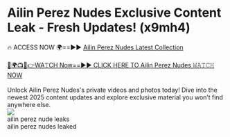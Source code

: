 # Ailin Perez Nudes Exclusive Content Leak - Fresh Updates! (x9mh4)

🔥 ACCESS NOW 🌍==►► <a href="https://tinyurl.com/2mz8nhtm" rel="nofollow">Ailin Perez Nudes Latest Collection</a>
<br><br>
[🔴🌍📺📱👉WA𝚃CH Now==►► CLICK HERE TO Ailin Perez Nudes 𝚆𝙰𝚃𝙲𝙷 NOW](https://tinyurl.com/2mz8nhtm)
<br><br>
Unlock Ailin Perez Nudes's private videos and photos today! Dive into the newest 2025 content updates and explore exclusive material you won’t find anywhere else.
<br>
<a href="https://tinyurl.com/2mz8nhtm" rel="nofollow" data-target="animated-image.originalLink"><img src="https://camo.githubusercontent.com/8a4f000d20f83aca3bf7ec5f350d767afa0574a8a352519fd8cfa583a6f93a33/68747470733a2f2f692e696d6775722e636f6d2f644a486b345a712e676966" data-canonical-src="https://i.imgur.com/dJHk4Zq.gif" style="max-width: 100%; display: inline-block;" data-target="animated-image.originalImage"></a>
<br>
ailin perez nude leaks<br>
ailin perez nudes leaked